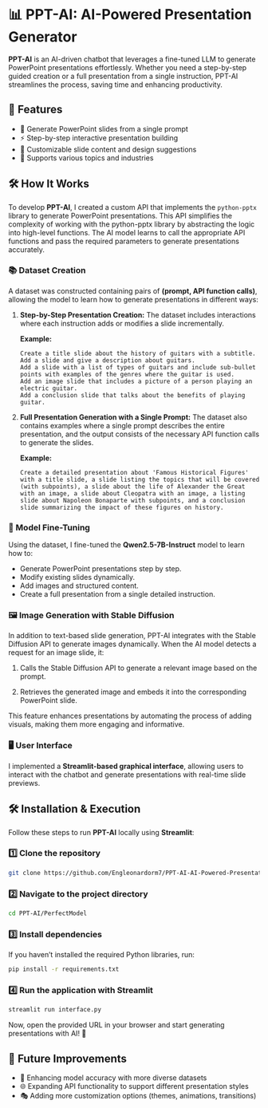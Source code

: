 # 📊 PPT-AI: AI-Powered Presentation Generator

**PPT-AI** is an AI-driven chatbot that leverages a fine-tuned LLM to generate PowerPoint presentations effortlessly. Whether you need a step-by-step guided creation or a full presentation from a single instruction, PPT-AI streamlines the process, saving time and enhancing productivity.

## 🚀 Features

- 📌 Generate PowerPoint slides from a single prompt
- ⚡ Step-by-step interactive presentation building
- 🎨 Customizable slide content and design suggestions
- 🔄 Supports various topics and industries

## 🛠 How It Works

To develop **PPT-AI**, I created a custom API that implements the `python-pptx` library to generate PowerPoint presentations. This API simplifies the complexity of working with the python-pptx library by abstracting the logic into high-level functions. The AI model learns to call the appropriate API functions and pass the required parameters to generate presentations accurately.

### 📚 Dataset Creation

A dataset was constructed containing pairs of **(prompt, API function calls)**, allowing the model to learn how to generate presentations in different ways:

1. **Step-by-Step Presentation Creation:** The dataset includes interactions where each instruction adds or modifies a slide incrementally.
   
   **Example:**
   ```plaintext
   Create a title slide about the history of guitars with a subtitle.
   Add a slide and give a description about guitars.
   Add a slide with a list of types of guitars and include sub-bullet points with examples of the genres where the guitar is used.
   Add an image slide that includes a picture of a person playing an electric guitar.
   Add a conclusion slide that talks about the benefits of playing guitar.
   ```
   
2. **Full Presentation Generation with a Single Prompt:** The dataset also contains examples where a single prompt describes the entire presentation, and the output consists of the necessary API function calls to generate the slides.
   
   **Example:**
   ```plaintext
   Create a detailed presentation about 'Famous Historical Figures' with a title slide, a slide listing the topics that will be covered (with subpoints), a slide about the life of Alexander the Great with an image, a slide about Cleopatra with an image, a listing slide about Napoleon Bonaparte with subpoints, and a conclusion slide summarizing the impact of these figures on history.
   ```

### 🤖 Model Fine-Tuning

Using the dataset, I fine-tuned the **Qwen2.5-7B-Instruct** model to learn how to:
- Generate PowerPoint presentations step by step.
- Modify existing slides dynamically.
- Add images and structured content.
- Create a full presentation from a single detailed instruction.

### 🖼️ Image Generation with Stable Diffusion

In addition to text-based slide generation, PPT-AI integrates with the Stable Diffusion API to generate images dynamically. When the AI model detects a request for an image slide, it:

1. Calls the Stable Diffusion API to generate a relevant image based on the prompt.

2. Retrieves the generated image and embeds it into the corresponding PowerPoint slide.

This feature enhances presentations by automating the process of adding visuals, making them more engaging and informative.

### 🖥 User Interface

I implemented a **Streamlit-based graphical interface**, allowing users to interact with the chatbot and generate presentations with real-time slide previews.

## 🛠 Installation & Execution

Follow these steps to run **PPT-AI** locally using **Streamlit**:

### 1️⃣ Clone the repository

```bash
git clone https://github.com/Engleonardorm7/PPT-AI-AI-Powered-Presentation-Generator
```

### 2️⃣ Navigate to the project directory

```bash
cd PPT-AI/PerfectModel
```

### 3️⃣ Install dependencies

If you haven’t installed the required Python libraries, run:

```bash
pip install -r requirements.txt
```

### 4️⃣ Run the application with Streamlit

```bash
streamlit run interface.py
```

Now, open the provided URL in your browser and start generating presentations with AI! 🎉

## 📩 Future Improvements

- 🧠 Enhancing model accuracy with more diverse datasets
- 🌐 Expanding API functionality to support different presentation styles
- 🎭 Adding more customization options (themes, animations, transitions)



